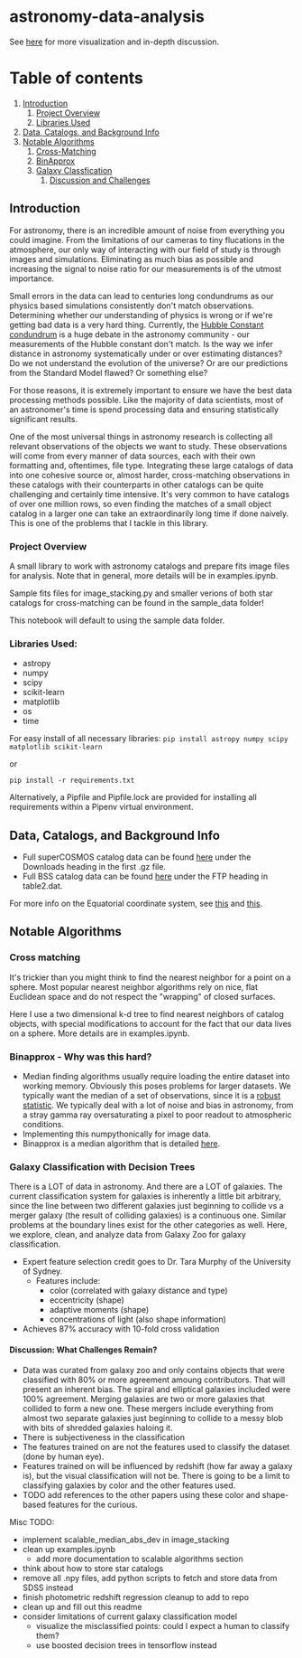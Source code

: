 # astronomy-data-analysis
See [here](https://veggiebaconator.github.io/astronomy_data_analysis/) for more visualization and in-depth discussion.
# Table of contents
1. [Introduction](#introduction)
    1. [Project Overview](#projover)
    2. [Libraries Used](#subparagraph2)
2. [Data, Catalogs, and Background Info](#paragraph1)
3. [Notable Algorithms](#notablealgorithms)
    1. [Cross-Matching](#crossmatching)
	2. [BinApprox](#binapprox)
	3. [Galaxy Classfication](#galaxyclass)
    	1. [Discussion and Challenges](#challenges)

## Introduction <a name="introduction"></a>
For astronomy, there is an incredible amount of noise from everything you could imagine. From the limitations of our cameras to tiny flucations in the atmosphere, our only way of interacting with our field of study is through images and simulations. Eliminating as much bias as possible and increasing the signal to noise ratio for our measurements is of the utmost importance.

Small errors in the data can lead to centuries long condundrums as our physics based simulations consistently don't match observations. Determining whether our understanding of physics is wrong or if we're getting bad data is a very hard thing. Currently, the [Hubble Constant condundrum](https://www.aps.org/publications/apsnews/201805/hubble.cfm) is a huge debate in the astronomy community - our measurements of the Hubble constant don't match. Is the way we infer distance in astronomy systematically under or over estimating distances? Do we not understand the evolution of the universe? Or are our predictions from the Standard Model flawed? Or something else?

For those reasons, it is extremely important to ensure we have the best data processing methods possible. Like the majority of data scientists, most of an astronomer's time is spend processing data and ensuring statistically significant results.

One of the most universal things in astronomy research is collecting all relevant observations of the objects we want to study. These observations will come from every manner of data sources, each with their own formatting and, oftentimes, file type. Integrating these large catalogs of data into one cohesive source or, almost harder, cross-matching observations in these catalogs with their counterparts in other catalogs can be quite challenging and certainly time intensive. It's very common to have catalogs of over one million rows, so even finding the matches of a small object catalog in a larger one can take an extraordinarily long time if done naively. This is one of the problems that I tackle in this library.

### Project Overview <a name="projover"></a>
A small library to work with astronomy catalogs and prepare fits image files for analysis. Note that in general, more details will be in examples.ipynb.

Sample fits files for image_stacking.py and smaller verions of both star catalogs for cross-matching can be found in the sample_data folder!

This notebook will default to using the sample data folder.

### Libraries Used: <a name="subparagraph2"></a>
*	astropy
*	numpy
*	scipy
*   scikit-learn
*	matplotlib
*	os
*	time

For easy install of all necessary libraries:
`pip install astropy numpy scipy matplotlib scikit-learn`

or 

`pip install -r requirements.txt`

Alternatively, a Pipfile and Pipfile.lock are provided for installing all requirements within a Pipenv virtual environment.

##  Data, Catalogs, and Background Info <a name="paragraph1"></a>
*	Full superCOSMOS catalog data can be found [here](http://ssa.roe.ac.uk/allSky) under the Downloads heading in the first .gz file.
*	Full BSS catalog data can be found [here](http://cdsarc.u-strasbg.fr/viz-bin/Cat?J/MNRAS/384/775) under the FTP heading in table2.dat.

For more info on the Equatorial coordinate system, see [this](https://en.wikipedia.org/wiki/Right_ascension#/media/File:Ra_and_dec_on_celestial_sphere.png) and [this](https://en.wikipedia.org/wiki/Equatorial_coordinate_system).

## Notable Algorithms <a name="notablealgorithms"></a>
### Cross matching <a name="crossmatching"></a>
It's trickier than you might think to find the nearest neighbor for a point on a sphere. Most popular nearest neighbor algorithms rely on nice, flat Euclidean space and do not respect the "wrapping" of closed surfaces.

Here I use a two dimensional k-d tree to find nearest neighbors of catalog objects, with special modifications to account for the fact that our data lives on a sphere. More details are in examples.ipynb.

### Binapprox - Why was this hard? <a name="binapprox"></a>
- Median finding algorithms usually require loading the entire dataset into working memory. Obviously this poses problems for larger datasets. We typically want the median of a set of observations, since it is a [robust statistic](https://en.wikipedia.org/wiki/Robust_statistics). We typically deal with a lot of noise and bias in astronomy, from a stray gamma ray oversaturating a pixel to poor readout to atmospheric conditions.
- Implementing this numpythonically for image data.
- Binapprox is a median algorithm that is detailed [here](http://www.stat.cmu.edu/~ryantibs/median/).

### Galaxy Classification with Decision Trees <a name="galaxyclass"></a>
There is a LOT of data in astronomy. And there are a LOT of galaxies. The current classification system for galaxies is inherently a little bit arbitrary, since the line between two different galaxies just beginning to collide vs a merger galaxy (the result of colliding galaxies) is a continuous one. Similar problems at the boundary lines exist for the other categories as well. Here, we explore, clean, and analyze data from Galaxy Zoo for galaxy classification.

- Expert feature selection credit goes to Dr. Tara Murphy of the University of Sydney.
	- Features include:
    	- color (correlated with galaxy distance and type)
    	- eccentricity (shape)
    	- adaptive moments (shape)
    	- concentrations of light (also shape information)
- Achieves 87% accuracy with 10-fold cross validation

#### Discussion: What Challenges Remain? <a name="challenges"></a>
- Data was curated from galaxy zoo and only contains objects that were classified with 80% or more agreement amoung contributors. That will present an inherent bias. The spiral and elliptical galaxies included were 100% agreement. Merging galaxies are two or more galaxies that collided to form a new one. These mergers include everything from almost two separate galaxies just beginning to collide to a messy blob with bits of shredded galaxies haloing it.
- There is subjectiveness in the classification
- The features trained on are not the features used to classify the dataset (done by human eye).
- Features trained on will be influenced by redshift (how far away a galaxy is), but the visual classification will not be. There is going to be a limit to classifying galaxies by color and the other features used.
- TODO add references to the other papers using these color and shape-based features for the curious.

Misc TODO:
- implement scalable_median_abs_dev in image_stacking
- clean up examples.ipynb
	- add more documentation to scalable algorithms section
- think about how to store star catalogs
- remove all .npy files, add python scripts to fetch and store data from SDSS instead
- finish photometric redshift regression cleanup to add to repo
- clean up and fill out this readme
- consider limitations of current galaxy classification model
	- visualize the misclassified points: could I expect a human to classify them?
	- use boosted decision trees in tensorflow instead